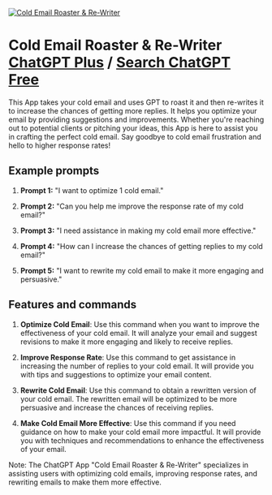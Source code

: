
[![Cold Email Roaster & Re-Writer](https://files.oaiusercontent.com/file-dgNw4iMJmBoWuRzRYRv1SdFT?se=2123-10-19T20%3A59%3A22Z&sp=r&sv=2021-08-06&sr=b&rscc=max-age%3D31536000%2C%20immutable&rscd=attachment%3B%20filename%3Dimage%25201014.png&sig=NUaUzsv1zIQpUCCIkAI%2BvRblard/MhN8ouTuphbBKTE%3D)](https://chat.openai.com/g/g-ss14qqAyv-cold-email-roaster-re-writer)

# Cold Email Roaster & Re-Writer [ChatGPT Plus](https://chat.openai.com/g/g-ss14qqAyv-cold-email-roaster-re-writer) / [Search ChatGPT Free](https://gptcall.net/index.html#/?search=Cold%20Email%20Roaster%20%26%20Re-Writer)

This App takes your cold email and uses GPT to roast it and then re-writes it to increase the chances of getting more replies. It helps you optimize your email by providing suggestions and improvements. Whether you're reaching out to potential clients or pitching your ideas, this App is here to assist you in crafting the perfect cold email. Say goodbye to cold email frustration and hello to higher response rates!

## Example prompts

1. **Prompt 1:** "I want to optimize 1 cold email."

2. **Prompt 2:** "Can you help me improve the response rate of my cold email?"

3. **Prompt 3:** "I need assistance in making my cold email more effective."

4. **Prompt 4:** "How can I increase the chances of getting replies to my cold email?"

5. **Prompt 5:** "I want to rewrite my cold email to make it more engaging and persuasive."


## Features and commands

1. **Optimize Cold Email**: Use this command when you want to improve the effectiveness of your cold email. It will analyze your email and suggest revisions to make it more engaging and likely to receive replies.

2. **Improve Response Rate**: Use this command to get assistance in increasing the number of replies to your cold email. It will provide you with tips and suggestions to optimize your email content.

3. **Rewrite Cold Email**: Use this command to obtain a rewritten version of your cold email. The rewritten email will be optimized to be more persuasive and increase the chances of receiving replies.

4. **Make Cold Email More Effective**: Use this command if you need guidance on how to make your cold email more impactful. It will provide you with techniques and recommendations to enhance the effectiveness of your email.

Note: The ChatGPT App "Cold Email Roaster & Re-Writer" specializes in assisting users with optimizing cold emails, improving response rates, and rewriting emails to make them more effective.


